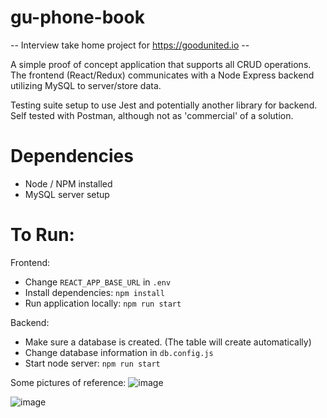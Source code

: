 # gu-phone-book
-- Interview take home project for https://goodunited.io --

A simple proof of concept application that supports all CRUD operations. The frontend (React/Redux) communicates with a Node Express backend utilizing MySQL to server/store data.

Testing suite setup to use Jest and potentially another library for backend. Self tested with Postman, although not as 'commercial' of a solution.


# Dependencies
- Node / NPM installed
- MySQL server setup

# To Run:

Frontend:
- Change `REACT_APP_BASE_URL` in `.env`
- Install dependencies: `npm install`
- Run application locally: `npm run start`

Backend:
- Make sure a database is created. (The table will create automatically)
- Change database information in `db.config.js`
- Start node server: `npm run start`

Some pictures of reference:
![image](https://user-images.githubusercontent.com/28940587/172940768-a2171188-a584-4bed-8955-f72d214808b8.png)

![image](https://user-images.githubusercontent.com/28940587/172940829-7cdd5449-ae4e-42a2-9b83-2e7c6a7d4c1a.png)
